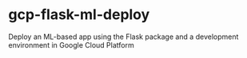 # gcp-flask-ml-deploy
Deploy an ML-based app using the Flask package and a development environment in Google Cloud Platform
